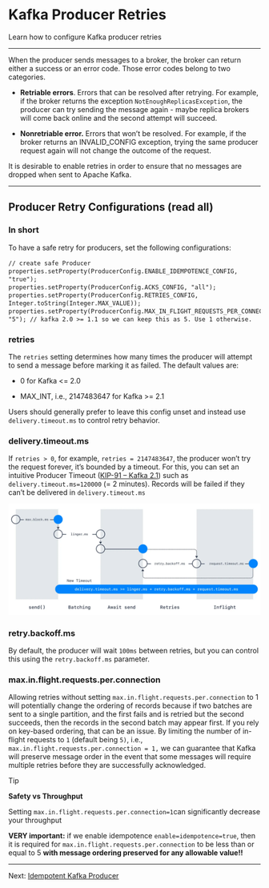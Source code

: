 Kafka Producer Retries
======================

Learn how to configure Kafka producer retries

* * *

When the producer sends messages to a broker, the broker can return either a success or an error code. Those error codes belong to two categories.

*   **Retriable errors**. Errors that can be resolved after retrying. For example, if the broker returns the exception `NotEnoughReplicasException`, the producer can try sending the message again - maybe replica brokers will come back online and the second attempt will succeed.
    
*   **Nonretriable error.** Errors that won’t be resolved. For example, if the broker returns an INVALID\_CONFIG exception, trying the same producer request again will not change the outcome of the request.
    

It is desirable to enable retries in order to ensure that no messages are dropped when sent to Apache Kafka.

* * *

Producer Retry Configurations (read all)
----------------------------------------

[](#Producer-Retry-Configurations-(read-all)-0)

### In short

[](#In-short-0)

To have a safe retry for producers, set the following configurations:

```
// create safe Producer
properties.setProperty(ProducerConfig.ENABLE_IDEMPOTENCE_CONFIG, "true");
properties.setProperty(ProducerConfig.ACKS_CONFIG, "all");
properties.setProperty(ProducerConfig.RETRIES_CONFIG, Integer.toString(Integer.MAX_VALUE));
properties.setProperty(ProducerConfig.MAX_IN_FLIGHT_REQUESTS_PER_CONNECTION, "5"); // kafka 2.0 >= 1.1 so we can keep this as 5. Use 1 otherwise.
```

### retries

[](#retries-1)

The `retries` setting determines how many times the producer will attempt to send a message before marking it as failed. The default values are:

*   0 for Kafka <= 2.0
    
*   MAX\_INT, i.e., 2147483647 for Kafka >= 2.1
    

Users should generally prefer to leave this config unset and instead use `delivery.timeout.ms` to control retry behavior.

### delivery.timeout.ms

[](#delivery.timeout.ms-2)

If `retries > 0`, for example, `retries = 2147483647`, the producer won’t try the request forever, it’s bounded by a timeout. For this, you can set an intuitive Producer Timeout ([KIP-91 – Kafka 2.1](https://cwiki.apache.org/confluence/display/KAFKA/KIP-91+Provide+Intuitive+User+Timeouts+in+The+Producer)) such as `delivery.timeout.ms=120000` (= 2 minutes). Records will be failed if they can’t be delivered in `delivery.timeout.ms`

![Diagram illustrating the Kafka producer retries process.](../../static/images/Kafka_Producer_Retries_Delivery_Timeout_Process.webp "Kafka Producer Retries Delivery Timeout Process")

### retry.backoff.ms

[](#retry.backoff.ms-3)

By default, the producer will wait `100ms` between retries, but you can control this using the `retry.backoff.ms` parameter.

### max.in.flight.requests.per.connection

[](#max.in.flight.requests.per.connection-4)

Allowing retries without setting `max.in.flight.requests.per.connection` to 1 will potentially change the ordering of records because if two batches are sent to a single partition, and the first fails and is retried but the second succeeds, then the records in the second batch may appear first. If you rely on key-based ordering, that can be an issue. By limiting the number of in-flight requests to `1` (default being `5)`, i.e., `max.in.flight.requests.per.connection = 1,` we can guarantee that Kafka will preserve message order in the event that some messages will require multiple retries before they are successfully acknowledged.

> [!TIP]
> **Safety vs Throughput**
>
> Setting `max.in.flight.requests.per.connection=1`can significantly decrease your throughput

**VERY important:** if we enable idempotence `enable=idempotence=true`, then it is required for `max.in.flight.requests.per.connection` to be less than or equal to 5 **with message ordering preserved for any allowable value!!**

---
Next: [Idempotent Kafka Producer](https://github.com/AbdoMusk/Apache-Kafka/blob/main/5-%20Kafka%20Advanced%20Concepts/2-%20Kafka%20Producers%20Advanced/3-%20Idempotent%20Kafka%20Producer.md)